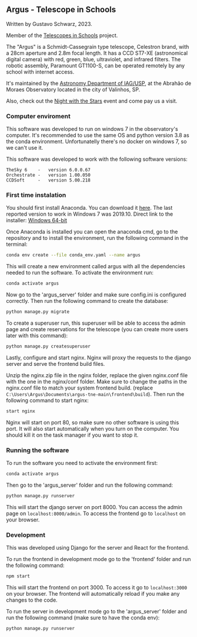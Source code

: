 ## Argus - Telescope in Schools

Written by Gustavo Schwarz, 2023.

Member of the [Telescopes in Schools](http://www.telescopiosnaescola.pro.br/) project.

The "Argus" is a Schmidt-Cassegrain type telescope, Celestron brand, with a 28cm aperture and 2.8m focal length. It has a CCD ST7-XE (astronomical digital camera) with red, green, blue, ultraviolet, and infrared filters. The robotic assembly, Paramount GT1100-S, can be operated remotely by any school with internet access.

It's maintained by the [Astronomy Department of IAG/USP](https://www.iag.usp.br/astronomia), at the Abrahão de Moraes Observatory located in the city of Valinhos, SP.

Also, check out the [Night with the Stars](http://www.telescopiosnaescola.pro.br/argus/noite_com_as_estrelas.php) event and come pay us a visit.

### Computer enviroment

This software was developed to run on windows 7 in the observatory's computer. It's recommended to use the same OS and python version 3.8 as the conda environment. Unfortunatelly there's no docker on windows 7, so we can't use it.

This software was developed to work with the following software versions:

```
TheSky 6    -   version 6.0.0.67
Orchestrate -   version 1.00.050
CCDSoft     -   version 5.00.218
```

### First time instalation

You should first install Anaconda. You can download it [here](https://repo.anaconda.com/archive/). The last reported version to work in Windows 7 was 2019.10. 
Direct link to the installer: [Windows 64-bit](https://repo.anaconda.com/archive/Anaconda3-2019.10-Windows-x86_64.exe)

Once Anaconda is installed you can open the anaconda cmd, go to the repository and to install the environment, run the following command in the terminal:

```bash
conda env create --file conda_env.yaml --name argus
```

This will create a new environment called argus with all the dependencies needed to run the software. To activate the environment run:

```bash
conda activate argus
```

Now go to the 'argus_server' folder and make sure config.ini is configured correctly. Then run the following command to create the database:

```bash
python manage.py migrate
```

To create a superuser run, this superuser will be able to access the admin page and create reservations for the telescope (you can create more users later with this command):

```bash
python manage.py createsuperuser
```

Lastly, configure and start nginx. Nginx will proxy the requests to the django server and serve the frontend build files. 

Unzip the nginx.zip file in the nginx folder, replace the given nginx.conf file with the one in the nginx/conf folder. Make sure to change the paths in the nginx.conf file to match your system frontend build. (replace ```C:\Users\Argus\Documents\argus-tne-main\frontend\build```). Then run the following command to start nginx:

```bash
start nginx
```

Nginx will start on port 80, so make sure no other software is using this port. It will also start automatically when you turn on the computer. You should kill it on the task manager if you want to stop it.

### Running the software

To run the software you need to activate the environment first:

```bash
conda activate argus
```

Then go to the 'argus_server' folder and run the following command:

```bash
python manage.py runserver
```

This will start the django server on port 8000. You can access the admin page on ```localhost:8000/admin```. To access the frontend go to ```localhost``` on your browser.

### Development

This was developed using Django for the server and React for the frontend. 

To run the frontend in development mode go to the 'frontend' folder and run the following command:

```bash
npm start
```

This will start the frontend on port 3000. To access it go to ```localhost:3000``` on your browser. The frontend will automatically reload if you make any changes to the code.

To run the server in development mode go to the 'argus_server' folder and run the following command (make sure to have the conda env):

```bash
python manage.py runserver
```
